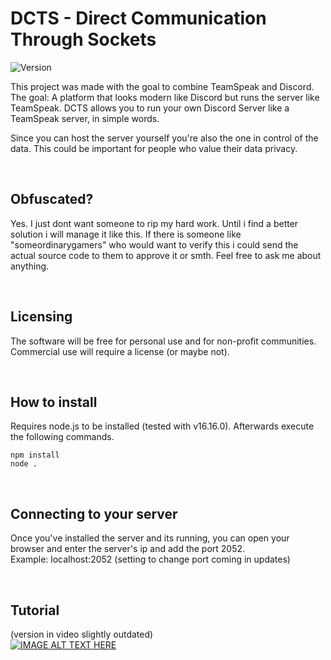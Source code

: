 # DCTS - Direct Communication Through Sockets
![Version](https://img.shields.io/static/v1?label=State&message=Early%20Access&color=orange) 
<!-- ![GitHub all releases](https://img.shields.io/github/downloads/hackthedev/dcts-shipping/total?color=success&label=Downloads) -->

This project was made with the goal to combine TeamSpeak and Discord. The goal: A platform that looks modern like Discord but runs the server like TeamSpeak. DCTS allows you to run your own Discord Server like a TeamSpeak server, in simple words.

Since you can host the server yourself you're also the one in control of the data. This could be important for people who value their data privacy.

<br>

## Obfuscated?
Yes. I just dont want someone to rip my hard work. Until i find a better solution i will manage it like this. If there is someone like "someordinarygamers" who would want to verify this i could send the actual source code to them to approve it or smth. Feel free to ask me about anything.

<br>

## Licensing
The software will be free for personal use and for non-profit communities. Commercial use will require a license (or maybe not). 

<br>

## How to install
Requires node.js to be installed (tested with v16.16.0). Afterwards execute the following commands.
```
npm install
node .
```

<br>

## Connecting to your server
Once you've installed the server and its running, you can open your browser and enter the server's ip and add the port 2052.<br>
Example: localhost:2052
(setting to change port coming in updates)

<br>

## Tutorial
(version in video slightly outdated)<br>
[![IMAGE ALT TEXT HERE](https://img.youtube.com/vi/ayeua15ICpM/0.jpg)](https://www.youtube.com/watch?v=ayeua15ICpM)

